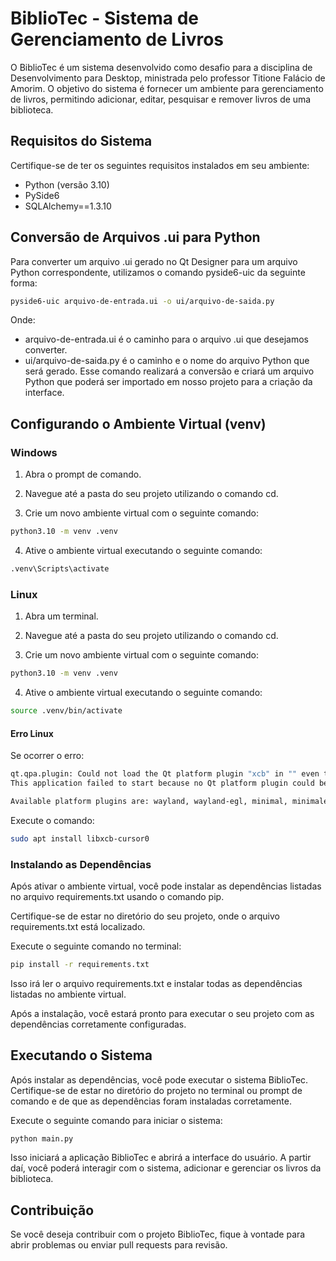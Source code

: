 # BiblioTec - Sistema de Gerenciamento de Livros

O BiblioTec é um sistema desenvolvido como desafio para a disciplina de Desenvolvimento para Desktop, ministrada pelo professor Titione Falácio de Amorim. O objetivo do sistema é fornecer um ambiente para gerenciamento de livros, permitindo adicionar, editar, pesquisar e remover livros de uma biblioteca.

## Requisitos do Sistema

Certifique-se de ter os seguintes requisitos instalados em seu ambiente:

- Python (versão 3.10)
- PySide6
- SQLAlchemy==1.3.10

## Conversão de Arquivos .ui para Python
Para converter um arquivo .ui gerado no Qt Designer para um arquivo Python correspondente, utilizamos o comando pyside6-uic da seguinte forma:
```bash
pyside6-uic arquivo-de-entrada.ui -o ui/arquivo-de-saida.py
```
Onde:

- arquivo-de-entrada.ui é o caminho para o arquivo .ui que desejamos converter.
- ui/arquivo-de-saida.py é o caminho e o nome do arquivo Python que será gerado.
Esse comando realizará a conversão e criará um arquivo Python que poderá ser importado em nosso projeto para a criação da interface.

## Configurando o Ambiente Virtual (venv)
### Windows
1. Abra o prompt de comando.

2. Navegue até a pasta do seu projeto utilizando o comando cd.

3. Crie um novo ambiente virtual com o seguinte comando:

```bash
python3.10 -m venv .venv
```
4. Ative o ambiente virtual executando o seguinte comando:
```bash
.venv\Scripts\activate
```

### Linux
1. Abra um terminal.

2. Navegue até a pasta do seu projeto utilizando o comando cd.

3. Crie um novo ambiente virtual com o seguinte comando:
```bash
python3.10 -m venv .venv
```
4. Ative o ambiente virtual executando o seguinte comando:
```bash
source .venv/bin/activate
```
#### Erro Linux
Se ocorrer o erro:
```bash
qt.qpa.plugin: Could not load the Qt platform plugin "xcb" in "" even though it was found.
This application failed to start because no Qt platform plugin could be initialized. Reinstalling the application may fix this problem.

Available platform plugins are: wayland, wayland-egl, minimal, minimalegl, vkkhrdisplay, eglfs, vnc, xcb, offscreen, linuxfb.
```
Execute o comando:
```bash
sudo apt install libxcb-cursor0
```

### Instalando as Dependências
Após ativar o ambiente virtual, você pode instalar as dependências listadas no arquivo requirements.txt usando o comando pip.

Certifique-se de estar no diretório do seu projeto, onde o arquivo requirements.txt está localizado.

Execute o seguinte comando no terminal:
```bash
pip install -r requirements.txt
```
Isso irá ler o arquivo requirements.txt e instalar todas as dependências listadas no ambiente virtual.

Após a instalação, você estará pronto para executar o seu projeto com as dependências corretamente configuradas.

## Executando o Sistema
Após instalar as dependências, você pode executar o sistema BiblioTec. Certifique-se de estar no diretório do projeto no terminal ou prompt de comando e de que as dependências foram instaladas corretamente.

Execute o seguinte comando para iniciar o sistema:
```bash
python main.py
```
Isso iniciará a aplicação BiblioTec e abrirá a interface do usuário. A partir daí, você poderá interagir com o sistema, adicionar e gerenciar os livros da biblioteca.

## Contribuição
Se você deseja contribuir com o projeto BiblioTec, fique à vontade para abrir problemas ou enviar pull requests para revisão.
